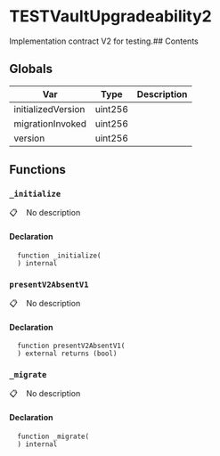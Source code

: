 # TESTVaultUpgradeability2

Implementation contract V2 for testing.## Contents
<!-- START doctoc -->
<!-- END doctoc -->
## Globals

| Var | Type | Description |
| --- | --- | --- |
| initializedVersion | uint256 |  |
| migrationInvoked | uint256 |  |
| version | uint256 |  |

## Functions

### `_initialize`

📋   &nbsp;&nbsp;
No description

#### Declaration

```solidity
  function _initialize(
  ) internal
```

### `presentV2AbsentV1`

📋   &nbsp;&nbsp;
No description

#### Declaration

```solidity
  function presentV2AbsentV1(
  ) external returns (bool)
```

### `_migrate`

📋   &nbsp;&nbsp;
No description

#### Declaration

```solidity
  function _migrate(
  ) internal
```
